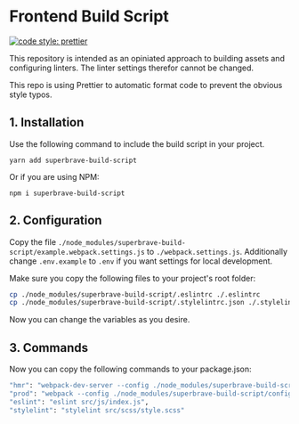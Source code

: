 # Frontend Build Script

[![code style: prettier](https://img.shields.io/badge/code_style-prettier-ff69b4.svg?style=flat-square)](https://github.com/prettier/prettier)

This repository is intended as an opiniated approach to building assets and configuring linters. The linter settings therefor cannot be changed.

This repo is using Prettier to automatic format code to prevent the obvious style typos.

## 1. Installation

Use the following command to include the build script in your project.

```
yarn add superbrave-build-script
```

Or if you are using NPM:

```
npm i superbrave-build-script
```

## 2. Configuration

Copy the file `./node_modules/superbrave-build-script/example.webpack.settings.js` to `./webpack.settings.js`.
Additionally change `.env.example` to `.env` if you want settings for local development.

Make sure you copy the following files to your project's root folder:

```bash
cp ./node_modules/superbrave-build-script/.eslintrc ./.eslintrc
cp ./node_modules/superbrave-build-script/.stylelintrc.json ./.stylelintrc.json
```

Now you can change the variables as you desire.

## 3. Commands

Now you can copy the following commands to your package.json:

```bash
"hmr": "webpack-dev-server --config ./node_modules/superbrave-build-script/config.development.js",
"prod": "webpack --config ./node_modules/superbrave-build-script/config.production.js --progress --hide-modules",
"eslint": "eslint src/js/index.js",
"stylelint": "stylelint src/scss/style.scss"
```
